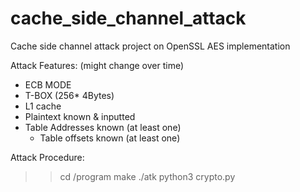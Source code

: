 # cache_side_channel_attack
Cache side channel attack project on OpenSSL AES implementation


Attack Features: (might change over time)
- ECB MODE
- T-BOX (256* 4Bytes)
- L1 cache
- Plaintext known & inputted
- Table Addresses known (at least one)
  - Table offsets known (at least one)
  
  
 
Attack Procedure:
 >> cd /program
 make
 ./atk
 python3 crypto.py
